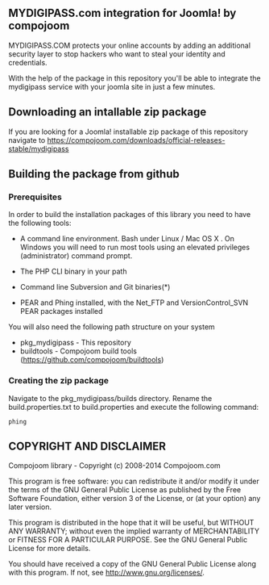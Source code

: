 MYDIGIPASS.com integration for Joomla! by compojoom
---------
MYDIGIPASS.COM protects your online accounts by adding an additional security layer to stop 
hackers who want to steal your identity and credentials.

With the help of the package in this repository you'll be able to integrate the mydigipass service
with your joomla site in just a few minutes.

## Downloading an intallable zip package

If you are looking for a Joomla! installable zip package of this repository navigate to
<https://compojoom.com/downloads/official-releases-stable/mydigipass>

## Building the package from github

### Prerequisites

In order to build the installation packages of this library you need to have
the following tools:

- A command line environment. Bash under Linux / Mac OS X . On Windows
  you will need to run most tools using an elevated privileges (administrator)
  command prompt.
- The PHP CLI binary in your path

- Command line Subversion and Git binaries(*)

- PEAR and Phing installed, with the Net_FTP and VersionControl_SVN PEAR
  packages installed

You will also need the following path structure on your system

- pkg_mydigipass - This repository
- buildtools - Compojoom build tools (https://github.com/compojoom/buildtools)

### Creating the zip package

Navigate to the pkg_mydigipass/builds directory. Rename the build.properties.txt to build.properties
and execute the following command:

	phing

## COPYRIGHT AND DISCLAIMER
Compojoom library -  Copyright (c) 2008-2014 Compojoom.com

This program is free software: you can redistribute it and/or modify it under the terms of the GNU General Public License as published by the
Free Software Foundation, either version 3 of the License, or (at your option) any later version.

This program is distributed in the hope that it will be useful, but WITHOUT ANY WARRANTY; without even the implied warranty of MERCHANTABILITY or
FITNESS FOR A PARTICULAR PURPOSE. See the GNU General Public License for more details.

You should have received a copy of the GNU General Public License along with this program. If not, see http://www.gnu.org/licenses/.
